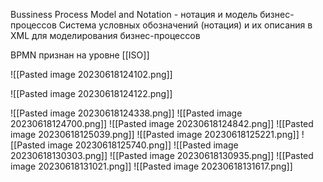 Bussiness Process Model and Notation - нотация и модель бизнес-процессов
Система условных обозначений (нотация) и их описания в XML для моделирования бизнес-процессов

BPMN признан на уровне [[ISO]]


![[Pasted image 20230618124102.png]]

![[Pasted image 20230618124122.png]]

![[Pasted image 20230618124338.png]]
![[Pasted image 20230618124700.png]]
![[Pasted image 20230618124842.png]]
![[Pasted image 20230618125039.png]]
![[Pasted image 20230618125221.png]]
![[Pasted image 20230618125740.png]]
![[Pasted image 20230618130303.png]]
![[Pasted image 20230618130935.png]]
![[Pasted image 20230618131021.png]]
![[Pasted image 20230618131617.png]]